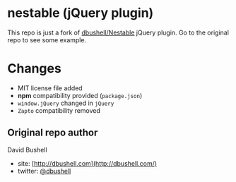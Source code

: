 # nestable (jQuery plugin)
This repo is just a fork of [dbushell/Nestable](https://github.com/dbushell/Nestable) jQuery plugin. 
Go to the original repo to see some example.

# Changes
- MIT license file added
- **npm** compatibility provided (`package.json`)
- `window.jQuery` changed in `jQuery`
- `Zapto` compatibility removed

## Original repo author
David Bushell 

- site: [http://dbushell.com](http://dbushell.com/)
- twitter: [@dbushell](http://twitter.com/dbushell/)
